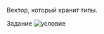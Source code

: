 Вектор, который хранит типы.

Задание
![условие](https://github.com/nastya146/C-/blob/main/Type%Vector/E.png)
